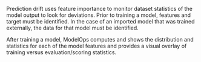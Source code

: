 Prediction drift uses feature importance to monitor dataset statistics of the model output to look for deviations. Prior to training a model, features and target must be identified. In the case of an imported model that was trained externally, the data for that model must be identified.

After training a model, ModelOps computes and shows the distribution and statistics for each of the model features and provides a visual overlay of training versus evaluation/scoring statistics.

